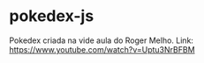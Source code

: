 # pokedex-js
Pokedex  criada na vide aula do Roger Melho. Link:  https://www.youtube.com/watch?v=Uptu3NrBFBM
